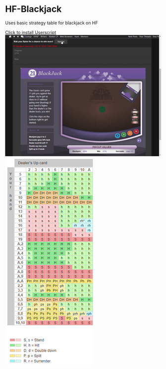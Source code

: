 # HF-Blackjack
Uses basic strategy table for blackjack on HF

<a align="center" href="https://github.com/xadamxk/HF-Blackjack/raw/master/HF_Blackjack.user.js">
    Click to install Userscript
</a>
<br>
<img src="https://github.com/xadamxk/HF-Blackjack/blob/master/example.gif?raw=true" title="Script in action"  />
<br>
<img src="https://github.com/xadamxk/HF-Blackjack/blob/master/strategychart.PNG?raw=true" title="Strategy Chart"  />
